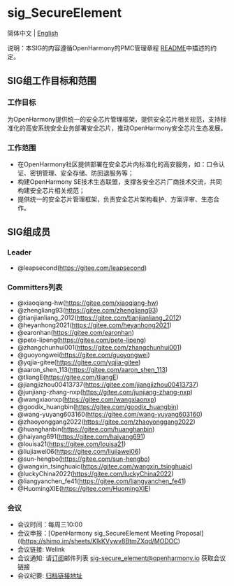 # sig_SecureElement
简体中文 | [English](./sig_secure_element.md)

说明：本SIG的内容遵循OpenHarmony的PMC管理章程 [README](/zh/pmc.md)中描述的约定。

## SIG组工作目标和范围

### 工作目标
为OpenHarmony提供统一的安全芯片管理框架，提供安全芯片相关规范，支持标准化的高安系统安全业务部署安全芯片，推动OpenHarmony安全芯片生态发展。

### 工作范围
- 在OpenHarmony社区提供部署在安全芯片内标准化的高安服务，如：口令认证、密钥管理、安全存储、防回退服务等；
- 构建OpenHarmony SE技术生态联盟，支撑各安全芯片厂商技术交流，共同构建安全芯片相关规范；
- 提供统一的安全芯片管理框架，负责安全芯片架构看护、方案评审、生态合作。

## SIG组成员

### Leader
- @leapsecond(https://gitee.com/leapsecond)

### Committers列表
- @xiaoqiang-hw(https://gitee.com/xiaoqiang-hw)
- @zhengliang93(https://gitee.com/zhengliang93)
- @tianjianliang_2012(https://gitee.com/tianjianliang_2012)
- @heyanhong2021(https://gitee.com/heyanhong2021)
- @earonhan(https://gitee.com/earonhan)
- @pete-lipeng(https://gitee.com/pete-lipeng)
- @zhangchunhui001(https://gitee.com/zhangchunhui001)
- @guoyongwei(https://gitee.com/guoyongwei)
- @yqjia-gitee(https://gitee.com/yqjia-gitee)
- @aaron_shen_113(https://gitee.com/aaron_shen_113)
- @tliangE(https://gitee.com/tliangE)
- @jiangjizhou00413737(https://gitee.com/jiangjizhou00413737)
- @junjiang-zhang-nxp(https://gitee.com/junjiang-zhang-nxp)
- @wangxiaonxp(https://gitee.com/wangxiaonxp)
- @goodix_huangbin(https://gitee.com/goodix_huangbin)
- @wang-yuyang603160(https://gitee.com/wang-yuyang603160)
- @zhaoyonggang2022(https://gitee.com/zhaoyonggang2022)
- @huanghanbin(https://gitee.com/huanghanbin)
- @haiyang691(https://gitee.com/haiyang691)
- @louisa21(https://gitee.com/louisa21)
- @liujiawei06(https://gitee.com/liujiawei06)
- @sun-hengbo(https://gitee.com/sun-hengbo)
- @wangxin_tsinghuaic(https://gitee.com/wangxin_tsinghuaic)
- @luckyChina2022(https://gitee.com/luckyChina2022)
- @liangyanchen_fe41(https://gitee.com/liangyanchen_fe41)
- @HuomingXIE(https://gitee.com/HuomingXIE)


### 会议
 - 会议时间：每周三10:00
 - 会议申报：[OpenHarmony sig_SecureElement Meeting Proposal]((https://shimo.im/sheets/KlkKVywv8BtmZXqd/MODOC)
 - 会议链接: Welink
 - 会议通知: 请[订阅](https://lists.openatom.io/postorius/lists/sig-secure_element.openharmony.io)邮件列表 sig-secure_element@openharmony.io 获取会议链接
 - 会议纪要: [归档链接地址](https://gitee.com/openharmony-sig/sig-content)


